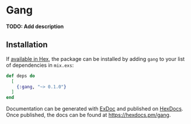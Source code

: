 # Gang

**TODO: Add description**

## Installation

If [available in Hex](https://hex.pm/docs/publish), the package can be installed
by adding `gang` to your list of dependencies in `mix.exs`:

```elixir
def deps do
  [
    {:gang, "~> 0.1.0"}
  ]
end
```

Documentation can be generated with [ExDoc](https://github.com/elixir-lang/ex_doc)
and published on [HexDocs](https://hexdocs.pm). Once published, the docs can
be found at <https://hexdocs.pm/gang>.


